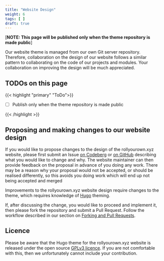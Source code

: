 ```yaml
---
title: "Website Design"
weight: 6
tags: [ ]
draft: true
---
```

<!--
SPDX-FileCopyrightText: 2022 Wilfred Nicoll <xyzroller@rollyourown.xyz>
SPDX-License-Identifier: CC-BY-SA-4.0
-->

[**NOTE: This page will be published only when the theme repository is made public**]

Our website theme is managed from our own Git server repository. Therefore, collaboration on the design of our website follows a similar pattern to collaborating on the code of our projects and modules. Your collaboration on improving the design will be much appreciated.

<!--more-->

## TODOs on this page

{{< highlight "primary" "ToDo">}}

- [ ] Publish only when the theme repository is made public

{{< /highlight >}}

## Proposing and making changes to our website design

If you would like to propose changes to the design of the rollyourown.xyz website, please first submit an Issue [on Codeberg](https://codeberg.org/rollyourown-xyz/ryo-website-hugo-theme/issues) or [on GitHub](https://github.com/rollyourown-xyz/ryo-website-hugo-theme/issues) describing what you would like to change and why. The website maintainer can then provide feedback on the proposal in advance of you doing any work. There may be a reason why your proposal would not be accepted, or should be realised differently, so this avoids you doing work which will end up not being accepted and merged

Improvements to the rollyourown.xyz website design require changes to the theme, which requires knowledge of [Hugo](https://gohugo.io/) theming.

If, after discussing the change, you would like to proceed and implement it, then please fork the repository and submit a Pull Request. Follow the workflow described in our section on [Forking and Pull Requests](/collaborate/working_with_git/forking_and_pull_requests/).

## Licence

Please be aware that the Hugo theme for the rollyourown.xyz website is released under the open source [GPLv3 licence](https://spdx.org/licenses/GPL-3.0-or-later.html). If you are not comfortable with this, then we unfortunately cannot include your contribution.
